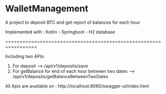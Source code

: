 # WalletManagement
A project to deposit BTC and get report of balances for each hour

Implemented with : Kotlin - Springboot - H2 database


=================================================================

Including two APIs:

1. For deposit --> /api/v1/deposits/save
2. For getBalance for end of each hour between two dates --> /api/v1/deposits/getBalanceBetweenTwoDates





All Apis are available on : http://localhost:8080/swagger-ui/index.html
